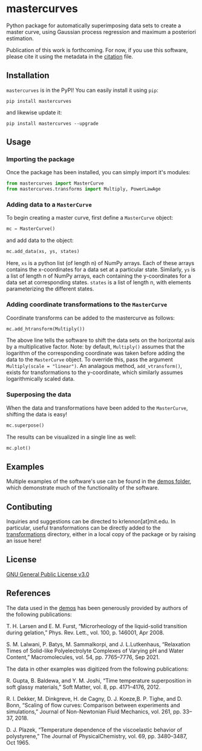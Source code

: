 # mastercurves

Python package for automatically superimposing data sets to create a master curve, using Gaussian process regression and maximum a posteriori estimation.

Publication of this work is forthcoming. For now, if you use this software, please cite it using the metadata in the [citation](CITATION.cff) file.

## Installation

`mastercurves` is in the PyPI! You can easily install it using `pip`:

```
pip install mastercurves
```

and likewise update it:

```
pip install mastercurves --upgrade
```

## Usage

### Importing the package

Once the package has been installed, you can simply import it's modules:

```python
from mastercurves import MasterCurve
from mastercurves.transforms import Multiply, PowerLawAge
```

### Adding data to a `MasterCurve`

To begin creating a master curve, first define a `MasterCurve` object:

```python
mc = MasterCurve()
```

and add data to the object:

```python
mc.add_data(xs, ys, states)
```

Here, `xs` is a python list (of length n) of NumPy arrays. Each of these arrays contains the x-coordinates for a data set at a particular state. Similarly, `ys` is a list of length n of NumPy arrays, each containing the y-coordinates for a data set at corresponding states. `states` is a list of length n, with elements parameterizing the different states.

### Adding coordinate transformations to the `MasterCurve`

Coordinate transforms can be added to the mastercurve as follows:

```python
mc.add_htransform(Multiply())
```

The above line tells the software to shift the data sets on the horizontal axis by a multiplicative factor. Note: by default, `Multiply()` assumes that the logarithm of the corresponding coordinate was taken before adding the data to the `MasterCurve` object. To override this, pass the argument `Multiply(scale = "linear")`. An analagous method, `add_vtransform()`, exists for transformations to the y-coordinate, which similarly assumes logarithmically scaled data.

### Superposing the data

When the data and transformations have been added to the `MasterCurve`, shifting the data is easy!

```python
mc.superpose()
```

The results can be visualized in a single line as well:

```python
mc.plot()
```

## Examples

Multiple examples of the software's use can be found in the [demos folder](demos), which demonstrate much of the functionality of the software.

## Contibuting

Inquiries and suggestions can be directed to krlennon[at]mit.edu. In particular, useful transformations can be directly added to the [transformations](mastercurves/transformations) directory, either in a local copy of the package or by raising an issue here!

## License

[GNU General Public License v3.0](https://choosealicense.com/licenses/gpl-3.0/)

## References

The data used in the [demos](demos) has been generously provided by authors of the following publications:

T.  H.  Larsen  and  E.  M.  Furst,  “Microrheology  of  the liquid-solid transition during gelation,” Phys. Rev. Lett., vol. 100, p. 146001, Apr 2008.

S.  M.  Lalwani,  P.  Batys,  M.  Sammalkorpi,  and  J.  L.Lutkenhaus,  “Relaxation  Times  of  Solid-like  Polyelectrolyte Complexes of Varying pH and Water Content,” Macromolecules, vol. 54, pp. 7765–7776, Sep 2021.

The data in other examples was digitized from the following publications:

R. Gupta, B. Baldewa, and Y. M. Joshi, “Time temperature superposition in soft glassy materials,” Soft Matter, vol. 8, pp. 4171–4176, 2012.

R. I. Dekker, M. Dinkgreve, H. de Cagny, D. J. Koeze,B. P. Tighe, and D. Bonn, “Scaling of flow curves: Comparison between experiments and simulations,” Journal of Non-Newtonian Fluid Mechanics, vol. 261, pp. 33–37, 2018.

D. J. Plazek, “Temperature dependence of the viscoelastic  behavior  of  polystyrene,” The Journal of PhysicalChemistry, vol. 69, pp. 3480–3487, Oct 1965.

